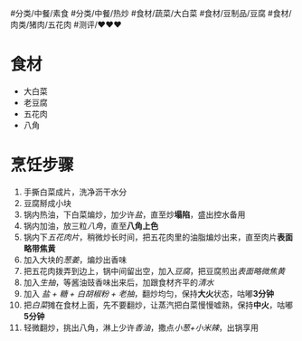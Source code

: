 #分类/中餐/素食 #分类/中餐/热炒 #食材/蔬菜/大白菜 #食材/豆制品/豆腐 #食材/肉类/猪肉/五花肉 #测评/❤️❤️❤️

# 食材
- 大白菜
- 老豆腐
- 五花肉
- 八角

# 烹饪步骤
1. 手撕白菜成片，洗净沥干水分
2. 豆腐掰成小块
3. 锅内热油，下白菜煸炒，加少许*盐*，直至炒**塌陷**，盛出控水备用
4. 锅内加油，放三粒*八角*，直至**八角上色**
5. 锅内下*五花肉片*，稍微炒长时间，把五花肉里的油脂煸炒出来，直至肉片**表面略带焦黄**
6. 加入大块的*葱姜*，煸炒出香味
7. 把五花肉拨弄到边上，锅中间留出空，加入*豆腐*，把豆腐煎出*表面略微焦黄*
8. 加入*生抽*，等酱油豉香味出来后，加跟食材齐平的*清水*
9. 加入 *盐 + 糖 + 白胡椒粉 + 老抽*，翻炒均匀，保持**大火**状态，咕嘟**3分钟**
10. 把*白菜*摊在食材上面，先不要翻炒，让蒸汽把白菜慢慢嘘熟，保持**中火**，咕嘟**5分钟**
11. 轻微翻炒，挑出八角，淋上少许*香油*，撒点*小葱+小米辣*，出锅享用